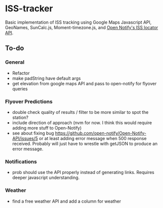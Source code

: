 # ISS-tracker
Basic implementation of ISS tracking using Google Maps Javascript API, GeoNames, SunCalc.js, Moment-timezone.js, and [Open Notify's ISS locator API](http://open-notify.org/Open-Notify-API/ISS-Location-Now/).

## To-do

### General
* Refactor
* make padString have default args
* get elevation from google maps API and pass to open-notify for flyover queries

### Flyover Predictions
* double check quality of results / filter to be more similar to spot the station?
* include direction of approach (nvm for now. I think this would require adding more stuff to Open-Notify)
* see about fixing bug https://github.com/open-notify/Open-Notify-API/issues/5 or at least adding error message when 500 response received. Probably will just have to wrestle with getJSON to produce an error message. 

### Notifications
* prob should use the API properly instead of generating links. Requires deeper javascript understanding. 

### Weather
* find a free weather API and add a column for weather
